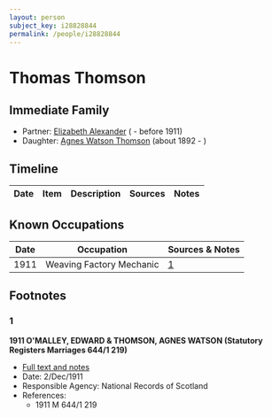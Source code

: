 ```yaml
---
layout: person
subject_key: i28828844
permalink: /people/i28828844
---
```


# Thomas Thomson

## Immediate Family

* Partner: [Elizabeth Alexander](./@86375908@-elizabeth-alexander-b-d1911.md) ( - before 1911)
* Daughter: [Agnes Watson Thomson](./@96590245@-agnes-watson-thomson-b1892-d.md) (about 1892 - )

## Timeline

Date | Item | Description | Sources | Notes
---|---|---|---|---

## Known Occupations

Date | Occupation | Sources & Notes
---|---|---
1911 | Weaving Factory Mechanic | [1](#1)

## Footnotes

### 1

**1911 O'MALLEY, EDWARD & THOMSON, AGNES WATSON (Statutory Registers Marriages 644/1 219)**

* [Full text and notes](../sources/@82949924@-1911-o'malley,-edward-&-thomson,-agnes-watson-statutory-registers-marriages-644-1-219-.md)
* Date: 2/Dec/1911
* Responsible Agency: National Records of Scotland
* References: 
  * 1911 M 644/1 219


